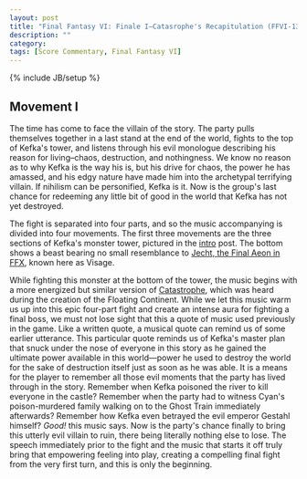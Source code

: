 ```yaml
---
layout: post
title: "Final Fantasy VI: Finale I–Catasrophe's Recapitulation (FFVI-13A)"
description: ""
category: 
tags: [Score Commentary, Final Fantasy VI]
---
```

{% include JB/setup %}

## Movement I

The time has come to face the villain of the story. The party pulls themselves together in a last stand at the end of the world, fights to the top of Kefka's tower, and listens through his evil monologue describing his reason for living–chaos, destruction, and nothingness. We know no reason as to why Kefka is the way his is, but his drive for chaos, the power he has amassed, and his edgy nature have made him into the archetypal terrifying villain. If nihilism can be personified, Kefka is it. Now is the group's last chance for redeeming any little bit of good in the world that Kefka has not yet destroyed.

The fight is separated into four parts, and so the music accompanying is divided into four movements. The first three movements are the three sections of Kefka's monster tower, pictured in the [intro](http://zachberglund.com/2014/06/30/ffvi-thirteena/) post. The bottom shows a beast bearing no small resemblance to [Jecht, the Final Aeon in FFX](http://img2.wikia.nocookie.net/__cb20130209165411/finalfantasy/images/archive/e/e0/20140205200235!Braska_Final_Aeon.jpg), known here as Visage.

While fighting this monster at the bottom of the tower, the music begins with a more energized but similar version of [Catastrophe](https://www.youtube.com/watch?v=VrdoB_Go4Rg), which was heard during the creation of the Floating Continent. While we let this music warm us up into this epic four-part fight and create an intense aura for fighting a final boss, we must not lose sight that this a quote of music used previously in the game. Like a written quote, a musical quote can remind us of some earlier utterance. This particular quote reminds us of Kefka's master plan that snuck under the nose of everyone in this story as he gained the ultimate power available in this world—power he used to destroy the world for the sake of destruction itself just as soon as he was able. It is a means for the player to remember all those evil moments that the party has lived through in the story. Remember when Kefka poisoned the river to kill everyone in the castle? Remember when the party had to witness Cyan's poison-murdered family walking on to the Ghost Train immediately afterwards? Remember how Kefka even betrayed the evil emperor Gestahl himself? _Good!_ this music says. Now is the party's chance finally to bring this utterly evil villain to ruin, there being literally nothing else to lose. The speech immediately prior to the fight and the music that starts it off truly bring that empowering feeling into play, creating a compelling final fight from the very first turn, and this is only the beginning.